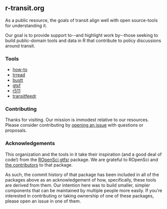 ## r-transit.org

As a public resource, the goals of transit align well with open source-tools for understanding it. 

Our goal is to provide support to--and highlight work by--those seeking to build public-domain tools and data in R that contribute to policy discussions around transit.  

### Tools

- [how-to](https://howto.r-transit.org)  
- [trread](https://github.com/r-transit/trread)  
- [bustt](https://github.com/r-transit/bustt)  
- [gtsf](https://github.com/r-transit/gtsf)  
- [r511](https://github.com/r-transit/r511)  
- [transitfeedr](https://github.com/r-transit/transitfeedr)  

### Contributing

Thanks for visiting. Our mission is immodest relative to our resources. Please consider contributing by [opening an issue](https://github.com/r-transit/r-transit.org/issues) with questions or proposals. 

### Acknowledgements

This organization and the tools in it take their inspiration (and a good deal of code!) from the [ROpenSci gtfsr](https://github.com/ropensci/gtfsr) package. We are grateful to ROpenSci and [the contributors](https://github.com/ropensci/gtfsr/graphs/contributors) to that package. 

As such, the commit history of that package has been included in all of the packages above as an acknowledgement of how, specifically, these tools are derived from them. Our intention here was to build smaller, simpler components that can be maintained by multiple people more easily. If you’re interested in contributing or taking ownership of one of these packages, please open an issue in one of them. 
